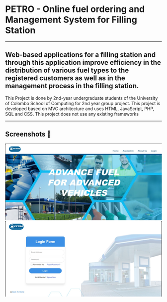 # PETRO - Online fuel ordering and Management System for Filling Station 

---

## Web-based applications for a filling station and through this application improve efficiency in the distribution of various fuel types to the registered customers as well as in the management process in the filling station. 

This Project is done by 2nd-year undergraduate students of the University of Colombo School of Computing for 2nd year group project. This project is developed based on MVC architecture and uses HTML, JavaScript, PHP, SQL and CSS. This project does not use any existing frameworks

---

## Screenshots 📸 

![Home Page](https://github.com/Gitash4cs/2nd-Year-Project/blob/master/PETRO/public/image/Common/ss%20landing.jpeg)
![Login page](https://github.com/Gitash4cs/2nd-Year-Project/blob/master/PETRO/public/image/Common/ss%20login.jpeg)
